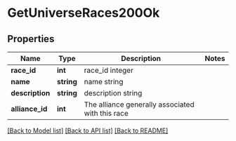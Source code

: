 # GetUniverseRaces200Ok

## Properties
Name | Type | Description | Notes
------------ | ------------- | ------------- | -------------
**race_id** | **int** | race_id integer | 
**name** | **string** | name string | 
**description** | **string** | description string | 
**alliance_id** | **int** | The alliance generally associated with this race | 

[[Back to Model list]](../README.md#documentation-for-models) [[Back to API list]](../README.md#documentation-for-api-endpoints) [[Back to README]](../README.md)


